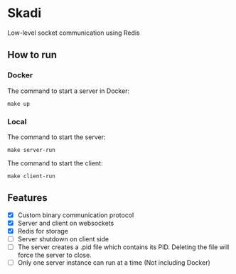 # Skadi

Low-level socket communication using Redis

## How to run

### Docker

The command to start a server in Docker:

```shell
make up
```

### Local

The command to start the server:

```shell
make server-run
```

The command to start the client:

```shell
make client-run
```

## Features

- [X] Custom binary communication protocol
- [X] Server and client on websockets
- [X] Redis for storage
- [ ] Server shutdown on client side
- [ ] The server creates a .pid file which contains its PID. Deleting the file will force the server to close.
- [ ] Only one server instance can run at a time (Not including Docker)
